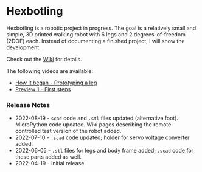 # Hexbotling

Hexbotling is a robotic project in progress. The goal is a relatively small and simple, 3D printed walking robot with 6 legs and 2 degrees-of-freedom (2DOF) each. Instead of documenting a finished project, I will show the development. 

Check out the [Wiki](https://github.com/teuler/hexbotling/wiki) for details.

The following videos are available:
* [How it began - Prototyping a leg](https://youtu.be/HZH1UBr0M4s)
* [Preview 1 - First steps](https://youtu.be/tBBJNqaDOq4)

### Release Notes

* 2022-08-19 - `scad` code and `.stl` files updated (alternative foot). MicroPython code updated. Wiki pages describing the remote-controlled test version of the robot added.
* 2022-07-10 - `.scad` code updated; holder for servo voltage converter added.
* 2022-06-05 - `.stl` files for legs and body frame added; `.scad` code for these parts added as well.
* 2022-04-19 - Initial release
